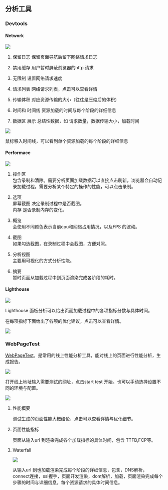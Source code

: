 ## 分析工具

### Devtools

#### Network

![](/assets/img/network1.png)

1.  保留日志 保留页面导航后留下网络请求日志

2.  禁用缓存 用户暂时屏蔽浏览器的http 请求

3.  无限制 设置网络请求速度

4.  请求列表 网络请求列表，点击可以查看详情

5. 传输体积 对应资源传输的大小（往往是压缩后的体积）

6. 时间和 时间线 资源加载的时间与每个阶段的详细信息

7. 数据区 展示 总结性数据，如 请求数量，数据传输大小，加载时间

![](/assets/img/network2.png)

鼠标移入时间线，可以看到单个资源加载的每个阶段的详细信息

#### Performace

![](/assets/img/performance1.png)

1. 操作区  
    包含录制和清除。需要分析页面加载数据可以直接点击刷新，浏览器会自动记录加载过程。需要分析某个特定的操作的性能，可以点击录制。

2. 选项  
    屏幕截图 决定录制过程中是否截图。  
    内存 是否录制内存的变化。

3. 概览  
    会使用不同颜色表示当前cpu和网络占用情况，以及FPS 的波动。

4. 截图  
    如果勾选截图，在录制过程中会截图，方便对照。

5. 分析视图  
    主要用可视化的方式分析性能。

6. 摘要  
    暂时页面从加载过程中到页面渲染完成各阶段的耗时。

#### Lighthouse

![](/assets/img/Lighthouse1.png)

Lighthouse 面板分析可以给出页面加载过程中的各项指标分数与具体时间。 

在每项指标下面给出了各项的优化建议，点击可以查看详情。

![](/assets/img/Lighthouse2.png)

### WebPageTest

 [WebPageTest](https://www.webpagetest.org)。是常用的线上性能分析工具，能对线上的页面进行性能分析，生成报告。

 ![](/assets/img/webpaget1.png)

 打开线上地址输入需要测试的网址，点击start test 开始。也可以手动选择设置不同的环境与配置。


![](/assets/img/webpaget2.jpeg)

1. 性能概要

    测试生成的页面性能大概结论，点击可以查看详情与优化细节。

2. 页面性能指标

   页面从输入url 到渲染完成各个加载指标的具体时间，包含 TTFB,FCP等。

3. Waterfall

    ![](/assets/img/webpaget3.png)
    
   从输入url 到也加载渲染完成每个阶段的详细信息，包含，DNS解析，connect连接，ssl握手，页面开发渲染，dom解析，加载，页面渲染完成每个步骤的时间与详细信息。每个资源请求的具体时间信息。



